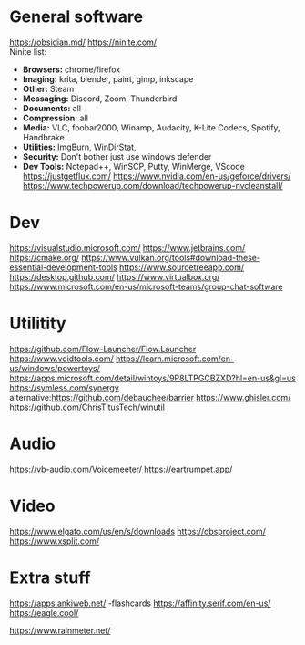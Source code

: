


# General software
https://obsidian.md/
https://ninite.com/  
Ninite list:
- **Browsers:** chrome/firefox
- **Imaging:** krita, blender, paint, gimp, inkscape
- **Other:** Steam
- **Messaging:** Discord, Zoom, Thunderbird
- **Documents:** all
- **Compression:** all
- **Media:** VLC, foobar2000, Winamp, Audacity, K-Lite Codecs, Spotify, Handbrake
- **Utilities:** ImgBurn, WinDirStat, 
- **Security:** Don't bother just use windows defender
- **Dev Tools:** Notepad++, WinSCP, Putty, WinMerge, VScode
https://justgetflux.com/
https://www.nvidia.com/en-us/geforce/drivers/
https://www.techpowerup.com/download/techpowerup-nvcleanstall/

# Dev
https://visualstudio.microsoft.com/
https://www.jetbrains.com/
https://cmake.org/
https://www.vulkan.org/tools#download-these-essential-development-tools
https://www.sourcetreeapp.com/
https://desktop.github.com/
https://www.virtualbox.org/
https://www.microsoft.com/en-us/microsoft-teams/group-chat-software

# Utilitity
https://github.com/Flow-Launcher/Flow.Launcher   https://www.voidtools.com/
https://learn.microsoft.com/en-us/windows/powertoys/
https://apps.microsoft.com/detail/wintoys/9P8LTPGCBZXD?hl=en-us&gl=us
https://symless.com/synergy  alternative:https://github.com/debauchee/barrier
https://www.ghisler.com/
https://github.com/ChrisTitusTech/winutil

# Audio
https://vb-audio.com/Voicemeeter/
https://eartrumpet.app/


# Video
https://www.elgato.com/us/en/s/downloads
https://obsproject.com/
https://www.xsplit.com/


# Extra stuff
https://apps.ankiweb.net/  -flashcards
https://affinity.serif.com/en-us/
https://eagle.cool/

https://www.rainmeter.net/
